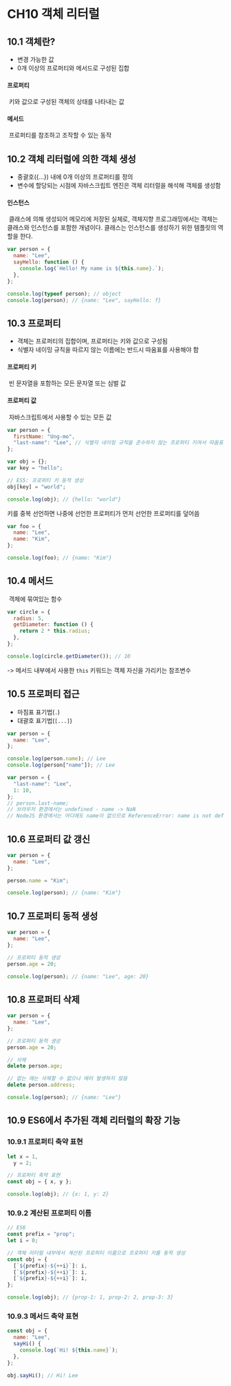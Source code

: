 # CH10 객체 리터럴

## 10.1 객체란?

- 변경 가능한 값
- 0개 이상의 프로퍼티와 메서드로 구성된 집합

#### 프로퍼티

&nbsp;키와 값으로 구성된 객체의 상태를 나타내는 값

#### 메서드

&nbsp;프로퍼티를 참조하고 조작할 수 있는 동작

## 10.2 객체 리터럴에 의한 객체 생성

- 중괄호({...}) 내에 0개 이상의 프로퍼티를 정의
- 변수에 할당되는 시점에 자바스크립트 엔진은 객체 리터럴을 해석해 객체를 생성함

#### 인스턴스

&nbsp;클래스에 의해 생성되어 메모리에 저장된 실체로, 객체지향 프로그래밍에서는 객체는 클래스와 인스턴스를 포함한 개념이다. 클래스는 인스턴스를 생성하기 위한 템플릿의 역할을 한다.

```javascript
var person = {
  name: "Lee",
  sayHello: function () {
    console.log(`Hello! My name is ${this.name}.`);
  },
};

console.log(typeof person); // object
console.log(person); // {name: "Lee", sayHello: f}
```

## 10.3 프로퍼티

- 객체는 프로퍼티의 집합이며, 프로퍼티는 키와 값으로 구성됨
- 식별자 네이밍 규칙을 따르지 않는 이름에는 반드시 따옴표를 사용해야 함

#### 프로퍼티 키

&nbsp;빈 문자열을 포함하는 모든 문자열 또는 심벌 값

#### 프로퍼티 값

&nbsp;자바스크립트에서 사용할 수 있는 모든 값

```javascript
var person = {
  firstName: "Ung-mo",
  "last-name": "Lee", // 식별자 네이밍 규칙을 준수하지 않는 프로퍼티 키여서 따옴표로 감쌈
};
```

```javascript
var obj = {};
var key = "hello";

// ES5: 프로퍼티 키 동적 생성
obj[key] = "world";

console.log(obj); // {hello: "world"}
```

키를 중복 선언하면 나중에 선언한 프로퍼티가 먼저 선언한 프로퍼티를 덮어씀

```javascript
var foo = {
  name: "Lee",
  name: "Kim",
};

console.log(foo); // {name: "Kim"}
```

## 10.4 메서드

&nbsp;객체에 묶여있는 함수

```javascript
var circle = {
  radius: 5,
  getDiameter: function () {
    return 2 * this.radius;
  },
};

console.log(circle.getDiameter()); // 10
```

-> 메서드 내부에서 사용한 `this` 키워드는 객체 자신을 가리키는 참조변수

## 10.5 프로퍼티 접근

- 마침표 표기법(`.`)
- 대괄호 표기법(`[...]`)

```javascript
var person = {
  name: "Lee",
};

console.log(person.name); // Lee
console.log(person["name"]); // Lee
```

```javascript
var person = {
  "last-name": "Lee",
  1: 10,
};
// person.last-name;
// 브라우저 환경에서는 undefined - name -> NaN
// NodeJS 환경에서는 어디에도 name이 없으므로 ReferenceError: name is not defined 에러 발생
```

## 10.6 프로퍼티 값 갱신

```javascript
var person = {
  name: "Lee",
};

person.name = "Kim";

console.log(person); // {name: "Kim"}
```

## 10.7 프로퍼티 동적 생성

```javascript
var person = {
  name: "Lee",
};

// 프로퍼티 동적 생성
person.age = 20;

console.log(person); // {name: "Lee", age: 20}
```

## 10.8 프로퍼티 삭제

```javascript
var person = {
  name: "Lee",
};

// 프로퍼티 동적 생성
person.age = 20;

// 삭제
delete person.age;

// 없는 애는 삭제할 수 없으나 에러 발생하지 않음
delete person.address;

console.log(person); // {name: "Lee"}
```

## 10.9 ES6에서 추가된 객체 리터럴의 확장 기능

### 10.9.1 프로퍼티 축약 표현

```javascript
let x = 1,
  y = 2;

// 프로퍼티 축약 표현
const obj = { x, y };

console.log(obj); // {x: 1, y: 2}
```

### 10.9.2 계산된 프로퍼티 이름

```javascript
// ES6
const prefix = "prop";
let i = 0;

// 객체 리터럴 내부에서 계산된 프로퍼티 이름으로 프로퍼티 키를 동적 생성
const obj = {
  [`${prefix}-${++i}`]: i,
  [`${prefix}-${++i}`]: i,
  [`${prefix}-${++i}`]: i,
};

console.log(obj); // {prop-1: 1, prop-2: 2, prop-3: 3}
```

### 10.9.3 메서드 축약 표현

```javascript
const obj = {
  name: "Lee",
  sayHi() {
    console.log(`Hi! ${this.name}`);
  },
};

obj.sayHi(); // Hi! Lee
```
